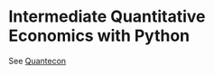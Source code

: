 # Intermediate Quantitative Economics with Python

See [Quantecon](https://python.quantecon.org/intro.html)